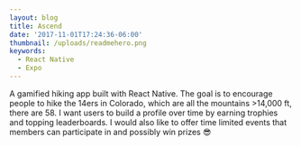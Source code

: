 ```yaml
---
layout: blog
title: Ascend
date: '2017-11-01T17:24:36-06:00'
thumbnail: /uploads/readmehero.png
keywords:
  - React Native
  - Expo
---
```

A gamified hiking app built with React Native. The goal is to encourage people to hike the 14ers in Colorado, which are all the mountains >14,000 ft, there are 58. I want users to build a profile over time by earning trophies and topping leaderboards. I would also like to offer time limited events that members can participate in and possibly win prizes 😎
